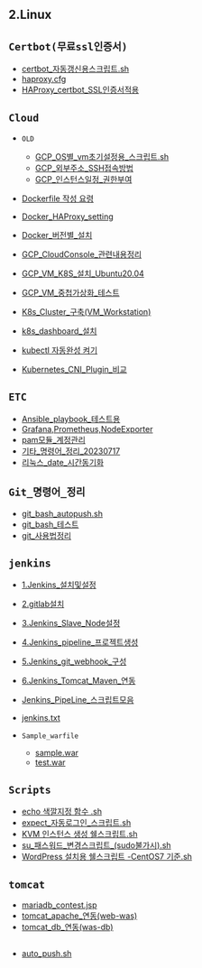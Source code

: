 ## 2.Linux

## `Certbot(무료ssl인증서)`
* [certbot_자동갱신용스크립트.sh](Certbot(무료ssl인증서)/HAProxy_certbot_SSL인증서적용.md)
* [haproxy.cfg](Certbot(무료ssl인증서)/haproxy.cfg)
* [HAProxy_certbot_SSL인증서적용](Certbot(무료ssl인증서)/HAProxy_certbot_SSL인증서적용.md)

## `Cloud`

* `OLD`
   * [GCP_OS별_vm초기설정용_스크립트.sh](Cloud/OLD/GCP_OS별_vm초기설정용_스크립트.sh)
   * [GCP_외부주소_SSH접속방법](Cloud/OLD/GCP_외부주소_SSH접속방법)
   * [GCP_인스턴스일정_권한부여](Cloud/OLD/GCP_인스턴스일정_권한부여.txt)

* [Dockerfile 작성 요령](Cloud/Dockerfile_작성_요령.md)
* [Docker_HAProxy_setting](Cloud/Docker_HAProxy_setting.md)
* [Docker_버전별_설치](Cloud/Docker_버전별_설치.md)
* [GCP_CloudConsole_관련내용정리](Cloud/GCP_CloudConsole_관련내용정리.md)
* [GCP_VM_K8S_설치_Ubuntu20.04](Cloud/GCP_VM_K8S_설치_Ubuntu20.04.md)
* [GCP_VM_중첩가상화_테스트](Cloud/GCP_VM_중첩가상화_테스트.md)
* [K8s_Cluster_구축(VM_Workstation)](Cloud/K8s_Cluster_구축(VM_Workstation).md)
* [k8s_dashboard_설치](Cloud/k8s_dashboard_설치.md)
* [kubectl 자동완성 켜기](Cloud/kubectl_자동완성_켜기.md)
* [Kubernetes_CNI_Plugin_비교](Cloud/Kubernetes_CNI_Plugin_비교.md)

## `ETC`
* [Ansible_playbook_테스트용](ETC/Ansible_playbook_테스트용.md)
* [Grafana,Prometheus,NodeExporter](ETC/Grafana,Prometheus,NodeExporter.md)
* [pam모듈_계정관리](ETC/pam모듈_계정관리.md)
* [기타_명령어_정리_20230717](ETC/기타_명령어_정리_20230717.md)
* [리눅스_date_시간동기화](ETC/리눅스_date_시간동기화.md)

## `Git_명령어_정리`
* [git_bash_autopush.sh](Git_명령어_정리/git_bash_autopush.sh)
* [git_bash_테스트](Git_명령어_정리/git_bash_테스트.md)
* [git_사용법정리](Git_명령어_정리/git_사용법정리.md)

## `jenkins`
* [1.Jenkins_설치및설정](jenkins/1.Jenkins_설치및설정.md)
* [2.gitlab설치](jenkins/2.gitlab설치.md)
* [3.Jenkins_Slave_Node설정](jenkins/3.Jenkins_Slave_Node설정.md)
* [4.Jenkins_pipeline_프로젝트생성](jenkins/4.Jenkins_pipeline_프로젝트생성.md)
* [5.Jenkins_git_webhook_구성](jenkins/5.Jenkins_git_webhook_구성.md)
* [6.Jenkins_Tomcat_Maven_연동](jenkins/6.Jenkins_Tomcat_Maven_연동.md)
* [Jenkins_PipeLine_스크립트모음](jenkins/Jenkins_PipeLine_스크립트모음.md)
* [jenkins.txt](jenkins/jenkins.txt)

* `Sample_warfile`
   * [sample.war](jenkins/Sample_warfile/sample.war)
   * [test.war](jenkins/Sample_warfile/test.war)

## `Scripts`
* [echo 색깔지정 함수 .sh](Scripts/echo_색깔지정_함수_.sh)
* [expect_자동로그인_스크립트.sh](Scripts/expect_자동로그인_스크립트.sh)
* [KVM 인스턴스 생성 쉘스크립트.sh](Scripts/KVM_인스턴스_생성_쉘스크립트.sh)
* [su_패스워드_변경스크립트_(sudo불가시).sh](Scripts/su_패스워드_변경스크립트_(sudo불가시).sh)
* [WordPress 설치용 쉘스크립트 -CentOS7 기준.sh](Scripts/WordPress_설치용_쉘스크립트_-CentOS7_기준.sh)

## `tomcat`
 * [mariadb_contest.jsp](tomcat/mariadb_contest.jsp)
 * [tomcat_apache_연동(web-was)](tomcat/tomcat_apache_연동(web-was).md)
 * [tomcat_db_연동(was-db)](tomcat/tomcat_db_연동(was-db).md)

##
 * [auto_push.sh](auto_push.sh)
